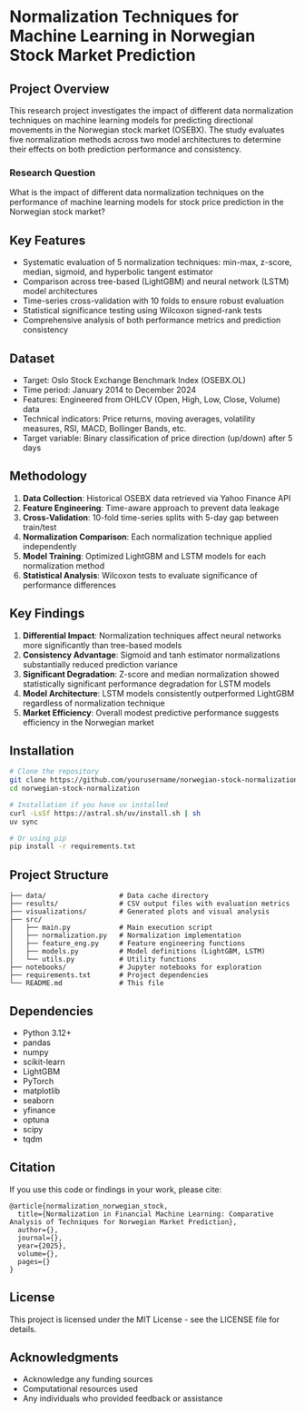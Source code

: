 # Normalization Techniques for Machine Learning in Norwegian Stock Market Prediction

## Project Overview

This research project investigates the impact of different data normalization techniques on machine learning models for predicting directional movements in the Norwegian stock market (OSEBX). The study evaluates five normalization methods across two model architectures to determine their effects on both prediction performance and consistency.

### Research Question

What is the impact of different data normalization techniques on the performance of machine learning models for stock price prediction in the Norwegian stock market?

## Key Features

- Systematic evaluation of 5 normalization techniques: min-max, z-score, median, sigmoid, and hyperbolic tangent estimator
- Comparison across tree-based (LightGBM) and neural network (LSTM) model architectures
- Time-series cross-validation with 10 folds to ensure robust evaluation
- Statistical significance testing using Wilcoxon signed-rank tests
- Comprehensive analysis of both performance metrics and prediction consistency

## Dataset

- Target: Oslo Stock Exchange Benchmark Index (OSEBX.OL)
- Time period: January 2014 to December 2024
- Features: Engineered from OHLCV (Open, High, Low, Close, Volume) data
- Technical indicators: Price returns, moving averages, volatility measures, RSI, MACD, Bollinger Bands, etc.
- Target variable: Binary classification of price direction (up/down) after 5 days

## Methodology

1. **Data Collection**: Historical OSEBX data retrieved via Yahoo Finance API
2. **Feature Engineering**: Time-aware approach to prevent data leakage
3. **Cross-Validation**: 10-fold time-series splits with 5-day gap between train/test
4. **Normalization Comparison**: Each normalization technique applied independently
5. **Model Training**: Optimized LightGBM and LSTM models for each normalization method
6. **Statistical Analysis**: Wilcoxon tests to evaluate significance of performance differences

## Key Findings

1. **Differential Impact**: Normalization techniques affect neural networks more significantly than tree-based models
2. **Consistency Advantage**: Sigmoid and tanh estimator normalizations substantially reduced prediction variance
3. **Significant Degradation**: Z-score and median normalization showed statistically significant performance degradation for LSTM models
4. **Model Architecture**: LSTM models consistently outperformed LightGBM regardless of normalization technique
5. **Market Efficiency**: Overall modest predictive performance suggests efficiency in the Norwegian market

## Installation

```bash
# Clone the repository
git clone https://github.com/yourusername/norwegian-stock-normalization.git
cd norwegian-stock-normalization

# Installation if you have uv installed
curl -LsSf https://astral.sh/uv/install.sh | sh
uv sync

# Or using pip
pip install -r requirements.txt
```

## Project Structure

```
├── data/                  # Data cache directory
├── results/               # CSV output files with evaluation metrics
├── visualizations/        # Generated plots and visual analysis
├── src/
│   ├── main.py            # Main execution script
│   ├── normalization.py   # Normalization implementation
│   ├── feature_eng.py     # Feature engineering functions
│   ├── models.py          # Model definitions (LightGBM, LSTM)
│   └── utils.py           # Utility functions
├── notebooks/             # Jupyter notebooks for exploration
├── requirements.txt       # Project dependencies
└── README.md              # This file
```

## Dependencies

- Python 3.12+
- pandas
- numpy
- scikit-learn
- LightGBM
- PyTorch
- matplotlib
- seaborn
- yfinance
- optuna
- scipy
- tqdm

## Citation

If you use this code or findings in your work, please cite:

```
@article{normalization_norwegian_stock,
  title={Normalization in Financial Machine Learning: Comparative Analysis of Techniques for Norwegian Market Prediction},
  author={},
  journal={},
  year={2025},
  volume={},
  pages={}
}
```

## License

This project is licensed under the MIT License - see the LICENSE file for details.

## Acknowledgments

- Acknowledge any funding sources
- Computational resources used
- Any individuals who provided feedback or assistance
